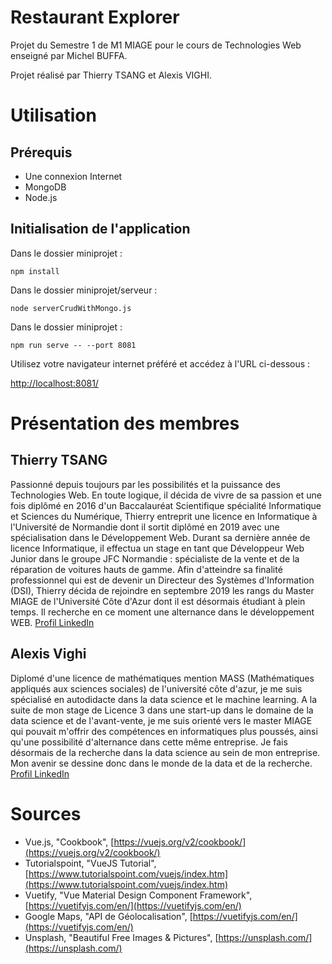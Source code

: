 


# Restaurant Explorer

Projet du Semestre 1 de M1 MIAGE pour le cours de Technologies Web enseigné par Michel BUFFA.

Projet réalisé par Thierry TSANG et Alexis VIGHI.

# Utilisation
## Prérequis
- Une connexion Internet
- MongoDB
- Node.js

## Initialisation de l'application
Dans le dossier miniprojet :
```
npm install
```
Dans le dossier miniprojet/serveur :
```
node serverCrudWithMongo.js
```
Dans le dossier miniprojet :
```
npm run serve -- --port 8081
```
Utilisez votre navigateur internet préféré et accédez à l'URL ci-dessous :

[http://localhost:8081/](http://localhost:8081/)

# Présentation des membres
## Thierry TSANG
Passionné depuis toujours par les possibilités et la puissance des Technologies Web. En toute logique, il décida de vivre de sa passion et une fois diplômé en 2016 d'un Baccalauréat Scientifique spécialité Informatique et Sciences du Numérique, Thierry entreprit une licence en Informatique à l'Université de Normandie dont il sortit diplômé en 2019 avec une spécialisation dans le Développement Web. Durant sa dernière année de licence Informatique, il effectua un stage en tant que Développeur Web Junior dans le groupe JFC Normandie : spécialiste de la vente et de la réparation de voitures hauts de gamme. Afin d'atteindre sa finalité professionnel qui est de devenir un Directeur des Systèmes d'Information (DSI), Thierry décida de rejoindre en septembre 2019 les rangs du Master MIAGE de l'Université Côte d'Azur dont il est désormais étudiant à plein temps. Il recherche en ce moment une alternance dans le développement WEB. [Profil LinkedIn](https://www.linkedin.com/in/thierry-tsang/)

## Alexis Vighi
Diplomé d'une licence de mathématiques mention MASS (Mathématiques appliqués aux sciences sociales) de l'université côte d'azur, je me suis spécialisé en autodidacte dans la data science et le machine learning. A la suite de mon stage de Licence 3 dans une start-up dans le domaine de la data science et de l'avant-vente, je me suis orienté vers le master MIAGE qui pouvait m'offrir des compétences en informatiques plus poussés, ainsi qu'une possibilité d'alternance dans cette même entreprise.
Je fais désormais de la recherche dans la data science au sein de mon entreprise. 
Mon avenir se dessine donc dans le monde de la data et de la recherche.
[Profil LinkedIn](https://www.linkedin.com/in/alexis-vighi/)


# Sources

- Vue.js, "Cookbook",
[https://vuejs.org/v2/cookbook/](https://vuejs.org/v2/cookbook/)
- Tutorialspoint, "VueJS Tutorial",
[https://www.tutorialspoint.com/vuejs/index.htm](https://www.tutorialspoint.com/vuejs/index.htm)
- Vuetify, "Vue Material Design Component Framework",
[https://vuetifyjs.com/en/](https://vuetifyjs.com/en/)
- Google Maps, "API de Géolocalisation",
[https://vuetifyjs.com/en/](https://vuetifyjs.com/en/)
- Unsplash, "Beautiful Free Images & Pictures", [https://unsplash.com/](https://unsplash.com/)
  



